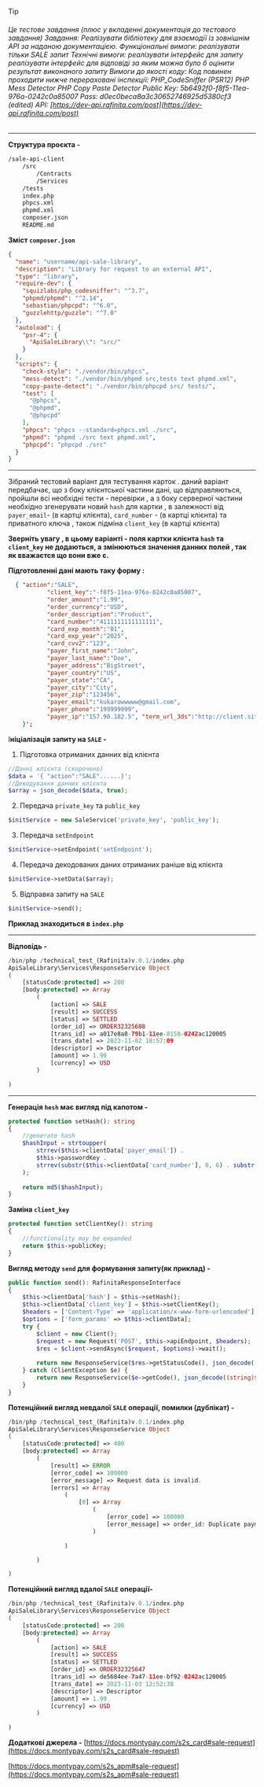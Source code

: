 
>[!tip]
>###### Це тестове завдання (плюс у вкладенні документація до тестового завдання) Завдання: Реалізувати бібліотеку для взаємодії із зовнішнім API за наданою документацією. Функціональні вимоги: реалізувати тільки SALE запит Технічні вимоги: реалізувати інтерфейс для запиту реалізувати інтерфейс для відповіді за яким можна було б оцінити результат виконаного запиту Вимоги до якості коду: Код повинен проходити нижче перераховані інспекції: PHP_CodeSniffer (PSR12) PHP Mess Detector PHP Copy Paste Detector Public Key: 5b6492f0-f8f5-11ea-976a-0242c0a85007 Pass: d0ec0beca8a3c30652746925d5380cf3 (edited) API: [https://dev-api.rafinita.com/post](https://dev-api.rafinita.com/post)

---

**Структура проєкта -**
```bash
/sale-api-client
    /src
	    /Contracts
	    /Services
    /tests
    index.php
    phpcs.xml
    phpmd.xml
    composer.json
    README.md

```
**Зміст `composer.json`**
```json
{  
  "name": "username/api-sale-library",  
  "description": "Library for request to an external API",  
  "type": "library",  
  "require-dev": {  
    "squizlabs/php_codesniffer": "^3.7",  
    "phpmd/phpmd": "^2.14",  
    "sebastian/phpcpd": "^6.0",  
    "guzzlehttp/guzzle": "^7.0"  
  },  
  "autoload": {  
    "psr-4": {  
      "ApiSaleLibrary\\": "src/"  
    }  
  },  
  "scripts": {  
    "check-style": "./vendor/bin/phpcs",  
    "mess-detect": "./vendor/bin/phpmd src,tests text phpmd.xml",  
    "copy-paste-detect": "./vendor/bin/phpcpd src/ tests/",  
    "test": [  
      "@phpcs",  
      "@phpmd",  
      "@phpcpd"  
    ],  
    "phpcs": "phpcs --standard=phpcs.xml ./src",  
    "phpmd": "phpmd ./src text phpmd.xml",  
    "phpcpd": "phpcpd ./src"  
  }  
}
```

---

Зібраний тестовий варіант для тестування карток .
даний варіант передбачає, що з боку клієнтської частини дані, що відправляються, пройшли всі необхідні тести - перевірки , а з боку серверної частини необхідно згенерувати новий `hash` для картки , в залежності від  `payer_email`- (в картці клієнта), `card_number` - (в картці клієнта) та приватного ключа , також підміна `client_key` (в картці клієнта)

**Зверніть увагу , в цьому варіанті - поля картки клієнта `hash` та `client_key`
не додаються, а змінюються значення данних полей , так як вважаєтся що вони вже є.**  

**Підготовленні дані мають таку форму :**
```json
  { "action":"SALE",  
           "client_key":"-f8f5-11ea-976a-0242c0a85007",                    "order_id":"ORDER32325608", 
           "order_amount":"1.99",           
           "order_currency":"USD", 
           "order_description":"Product", 
           "card_number":"4111111111111111",
           "card_exp_month":"01", 
           "card_exp_year":"2025", 
           "card_cvv2":"123", 
           "payer_first_name":"John",
           "payer_last_name":"Doe",  
           "payer_address":"BigStreet", 
           "payer_country":"US", 
	       "payer_state":"CA",
	       "payer_city":"City", 
	       "payer_zip":"123456",  
           "payer_email":"kukarowwwww@gmail.com",
           "payer_phone":"199999999",
           "payer_ip":"157.90.182.5", "term_url_3ds":"http://client.site.com/return.php",             "hash":"52e01c3b41ec432c63bab4df6ea96687"
    }';
```
І**ніціалізація запиту на `SALE` -**

1. Підготовка отриманих данних від клієнта 
 ```php
 //Данні клієнта (скорочено)
 $data = '{ "action":"SALE"......}';
 //Декодування данних клієнта
 $array = json_decode($data, true);
```
2. Передача `private_key` та `public_key`
```php
$initService = new SaleService('private_key', 'public_key');
```
3. Передача `setEndpoint`
```php
$initService->setEndpoint('setEndpoint');
```
4. Передача декодованих даних отриманих раніше від клієнта
```php
$initService->setData($array);
```
5. Відправка запиту на `SALE`
```php
$initService->send();
```
**Приклад знаходиться в `index.php`**

---


**Відповідь -**
```php
/bin/php /technical_test_(Rafinita)v.0.1/index.php
ApiSaleLibrary\Services\ResponseService Object
(
    [statusCode:protected] => 200
    [body:protected] => Array
        (
            [action] => SALE
            [result] => SUCCESS
            [status] => SETTLED
            [order_id] => ORDER32325608
            [trans_id] => a017e8a8-79b1-11ee-8158-0242ac120005
            [trans_date] => 2023-11-02 18:57:09
            [descriptor] => Descriptor
            [amount] => 1.99
            [currency] => USD
        )

)

```

---


**Генерація `hesh` має вигляд під капотом -**
```php
protected function setHash(): string  
{  
    //generate hash  
    $hashInput = strtoupper(  
        strrev($this->clientData['payer_email']) .  
        $this->passwordKey .  
        strrev(substr($this->clientData['card_number'], 0, 6) . substr($this->clientData['card_number'], -4))  
    );  
  
    return md5($hashInput);  
}
```
**Заміна `client_key`**
```php
protected function setClientKey(): string  
{  
    //functionality may be expanded  
    return $this->publicKey;  
}
```
**Вигляд методу `send` для формування запиту(як приклад) -**
```php
public function send(): RafinitaResponseInterface  
{  
    $this->clientData['hash'] = $this->setHash();  
    $this->clientData['client_key'] = $this->setClientKey();  
    $headers = ['Content-Type' => 'application/x-www-form-urlencoded'];  
    $options = ['form_params' => $this->clientData];  
    try {  
        $client = new Client();  
        $request = new Request('POST', $this->apiEndpoint, $headers);  
        $res = $client->sendAsync($request, $options)->wait();  
  
        return new ResponseService($res->getStatusCode(), json_decode((string)$res->getBody(), true));  
    } catch (ClientException $e) {  
        return new ResponseService($e->getCode(), json_decode((string)$e->getResponse()->getBody(), true));  
    }  
}
```
**Потенційний вигляд невдалої `SALE` операції, помилки (дублікат) -**
```php
/bin/php /technical_test_(Rafinita)v.0.1/index.php
ApiSaleLibrary\Services\ResponseService Object
(
    [statusCode:protected] => 400
    [body:protected] => Array
        (
            [result] => ERROR
            [error_code] => 100000
            [error_message] => Request data is invalid.
            [errors] => Array
                (
                    [0] => Array
                        (
                            [error_code] => 100000
                            [error_message] => order_id: Duplicate payment.
                        )

                )

        )

)
```
**Потенційний вигляд вдалої `SALE` операції-**
```php
/bin/php /technical_test_(Rafinita)v.0.1/index.php
ApiSaleLibrary\Services\ResponseService Object
(
    [statusCode:protected] => 200
    [body:protected] => Array
        (
            [action] => SALE
            [result] => SUCCESS
            [status] => SETTLED
            [order_id] => ORDER32325647
            [trans_id] => de5684ee-7a47-11ee-bf92-0242ac120005
            [trans_date] => 2023-11-03 12:52:38
            [descriptor] => Descriptor
            [amount] => 1.99
            [currency] => USD
        )

)
```
**Додаткові джерела -** 
[https://docs.montypay.com/s2s_card#sale-request](https://docs.montypay.com/s2s_card#sale-request)

[https://docs.montypay.com/s2s_apm#sale-request](https://docs.montypay.com/s2s_apm#sale-request)

